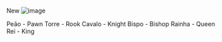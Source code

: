 New
![image](https://github.com/rafaelsouzagomes/chess-ioc-practice/assets/41433728/d7fdd7ba-c8e4-477b-a9b6-d955efe01616)


Peão - Pawn
Torre - Rook
Cavalo - Knight
Bispo - Bishop
Rainha - Queen
Rei - King
